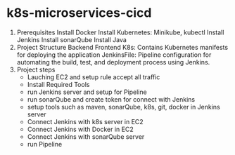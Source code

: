 # k8s-microservices-cicd
1. Prerequisites
Install Docker
Install Kubernetes: Minikube, kubectl
Install Jenkins 
Install sonarQube
Install Java
2. Project Structure
Backend
Frontend
K8s: Contains Kubernetes manifests for deploying the application
JenkinsFile: Pipeline configuration for automating the build, test, and deployment process using Jenkins.
3. Project steps
    - Lauching EC2 and setup rule accept all traffic
    - Install Required Tools
    - run Jenkins server and setup for Pipeline 
    - run sonarQube and create token for connect with Jenkins
    - setup tools such as maven, sonarQube, k8s, git, docker in Jenkins server
    - Connect Jenkins with k8s server in EC2
    - Connect Jenkins with  Docker in  EC2
    - Connect Jenkins with sonarQube server
    - run Pipeline